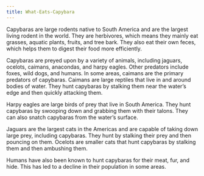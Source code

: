 ```yaml
---
title: What-Eats-Capybara
---
```


Capybaras are large rodents native to South America and are the largest living rodent in the world. They are herbivores, which means they mainly eat grasses, aquatic plants, fruits, and tree bark. They also eat their own feces, which helps them to digest their food more efficiently. 

Capybaras are preyed upon by a variety of animals, including jaguars, ocelots, caimans, anacondas, and harpy eagles. Other predators include foxes, wild dogs, and humans. In some areas, caimans are the primary predators of capybaras. Caimans are large reptiles that live in and around bodies of water. They hunt capybaras by stalking them near the water’s edge and then quickly attacking them. 

Harpy eagles are large birds of prey that live in South America. They hunt capybaras by swooping down and grabbing them with their talons. They can also snatch capybaras from the water’s surface. 

Jaguars are the largest cats in the Americas and are capable of taking down large prey, including capybaras. They hunt by stalking their prey and then pouncing on them. Ocelots are smaller cats that hunt capybaras by stalking them and then ambushing them. 

Humans have also been known to hunt capybaras for their meat, fur, and hide. This has led to a decline in their population in some areas.
